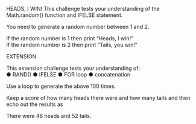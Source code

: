 HEADS, I WIN! 
This challenge tests your understanding of the Math.random() function and IF­ELSE statement. 

You need to generate a random number between 1 and 2. 

If the random number is 1 then print “Heads, I win!”   
If the random number is 2 then print “Tails, you win!”     

EXTENSION   

This extension challenge tests your understanding of:   
● RAND()
● IF­ELSE
● FOR loop
● concatenation   

Use a loop to generate the above 100 times. 

Keep a score of how many heads there were and how many tails and then echo out the results as

There were 48 heads and 52 tails.  